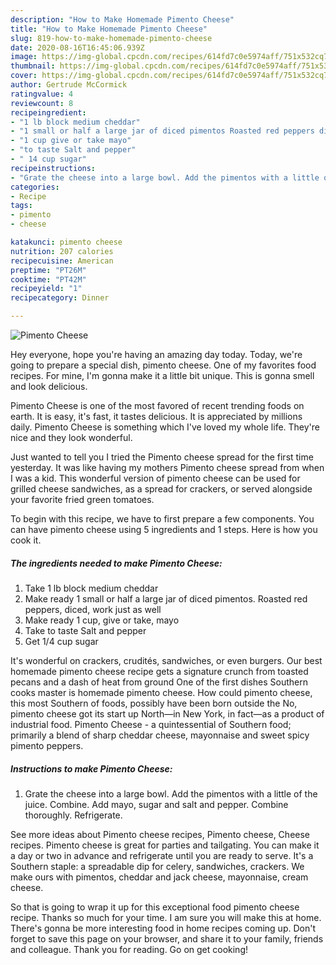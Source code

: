 ```yaml
---
description: "How to Make Homemade Pimento Cheese"
title: "How to Make Homemade Pimento Cheese"
slug: 819-how-to-make-homemade-pimento-cheese
date: 2020-08-16T16:45:06.939Z
image: https://img-global.cpcdn.com/recipes/614fd7c0e5974aff/751x532cq70/pimento-cheese-recipe-main-photo.jpg
thumbnail: https://img-global.cpcdn.com/recipes/614fd7c0e5974aff/751x532cq70/pimento-cheese-recipe-main-photo.jpg
cover: https://img-global.cpcdn.com/recipes/614fd7c0e5974aff/751x532cq70/pimento-cheese-recipe-main-photo.jpg
author: Gertrude McCormick
ratingvalue: 4
reviewcount: 8
recipeingredient:
- "1 lb block medium cheddar"
- "1 small or half a large jar of diced pimentos Roasted red peppers diced work just as well"
- "1 cup give or take mayo"
- "to taste Salt and pepper"
- " 14 cup sugar"
recipeinstructions:
- "Grate the cheese into a large bowl. Add the pimentos with a little of the juice. Combine. Add mayo, sugar and salt and pepper. Combine thoroughly. Refrigerate."
categories:
- Recipe
tags:
- pimento
- cheese

katakunci: pimento cheese 
nutrition: 207 calories
recipecuisine: American
preptime: "PT26M"
cooktime: "PT42M"
recipeyield: "1"
recipecategory: Dinner

---
```



![Pimento Cheese](https://img-global.cpcdn.com/recipes/614fd7c0e5974aff/751x532cq70/pimento-cheese-recipe-main-photo.jpg)

Hey everyone, hope you're having an amazing day today. Today, we're going to prepare a special dish, pimento cheese. One of my favorites food recipes. For mine, I'm gonna make it a little bit unique. This is gonna smell and look delicious.

Pimento Cheese is one of the most favored of recent trending foods on earth. It is easy, it's fast, it tastes delicious. It is appreciated by millions daily. Pimento Cheese is something which I've loved my whole life. They're nice and they look wonderful.

Just wanted to tell you I tried the Pimento cheese spread for the first time yesterday. It was like having my mothers Pimento cheese spread from when I was a kid. This wonderful version of pimento cheese can be used for grilled cheese sandwiches, as a spread for crackers, or served alongside your favorite fried green tomatoes.


To begin with this recipe, we have to first prepare a few components. You can have pimento cheese using 5 ingredients and 1 steps. Here is how you cook it.

<!--inarticleads1-->

##### The ingredients needed to make Pimento Cheese:

1. Take 1 lb block medium cheddar
1. Make ready 1 small or half a large jar of diced pimentos. Roasted red peppers, diced, work just as well
1. Make ready 1 cup, give or take, mayo
1. Take to taste Salt and pepper
1. Get  1/4 cup sugar


It&#39;s wonderful on crackers, crudités, sandwiches, or even burgers. Our best homemade pimento cheese recipe gets a signature crunch from toasted pecans and a dash of heat from ground One of the first dishes Southern cooks master is homemade pimento cheese. How could pimento cheese, this most Southern of foods, possibly have been born outside the No, pimento cheese got its start up North—in New York, in fact—as a product of industrial food. Pimento Cheese - a quintessential of Southern food; primarily a blend of sharp cheddar cheese, mayonnaise and sweet spicy pimento peppers. 

<!--inarticleads2-->

##### Instructions to make Pimento Cheese:

1. Grate the cheese into a large bowl. Add the pimentos with a little of the juice. Combine. Add mayo, sugar and salt and pepper. Combine thoroughly. Refrigerate.


See more ideas about Pimento cheese recipes, Pimento cheese, Cheese recipes. Pimento cheese is great for parties and tailgating. You can make it a day or two in advance and refrigerate until you are ready to serve. It&#39;s a Southern staple: a spreadable dip for celery, sandwiches, crackers. We make ours with pimentos, cheddar and jack cheese, mayonnaise, cream cheese. 

So that is going to wrap it up for this exceptional food pimento cheese recipe. Thanks so much for your time. I am sure you will make this at home. There's gonna be more interesting food in home recipes coming up. Don't forget to save this page on your browser, and share it to your family, friends and colleague. Thank you for reading. Go on get cooking!
